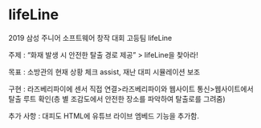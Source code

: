 # lifeLine
 
2019 삼성 주니어 소프트웨어 창작 대회 고등팀 lifeLine

주제 : “화재 발생 시 안전한 탈출 경로 제공” > lifeLine을 찾아라!

목표 : 소방관의 현재 상황 체크 assist, 재난 대피 시뮬레이션 보조

구현 : 라즈베리파이에 센서 직접 연결>라즈베리파이와 웹사이트 통신>웹사이트에서 탈출 루트 확인(층 별 조감도에서 안전한 장소를 파악하여 탈출로를 그려줌)

추가 사항 : 대피도 HTML에 유튜브 라이브 엠베드 기능을 추가함.
